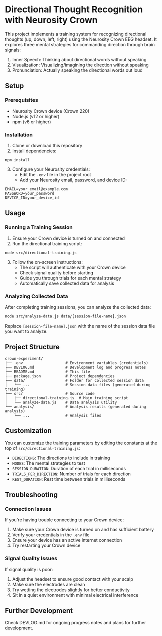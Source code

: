 # Directional Thought Recognition with Neurosity Crown

This project implements a training system for recognizing directional thoughts (up, down, left, right) using the Neurosity Crown EEG headset. It explores three mental strategies for commanding direction through brain signals:

1. Inner Speech: Thinking about directional words without speaking
2. Visualization: Visualizing/imagining the direction without speaking
3. Pronunciation: Actually speaking the directional words out loud

## Setup

### Prerequisites

- Neurosity Crown device (Crown 220)
- Node.js (v12 or higher)
- npm (v6 or higher)

### Installation

1. Clone or download this repository
2. Install dependencies:
```
npm install
```

3. Configure your Neurosity credentials:
   - Edit the `.env` file in the project root
   - Add your Neurosity email, password, and device ID:
```
EMAIL=your_email@example.com
PASSWORD=your_password
DEVICE_ID=your_device_id
```

## Usage

### Running a Training Session

1. Ensure your Crown device is turned on and connected
2. Run the directional training script:
```
node src/directional-training.js
```

3. Follow the on-screen instructions:
   - The script will authenticate with your Crown device
   - Check signal quality before starting
   - Guide you through trials for each mental strategy
   - Automatically save collected data for analysis

### Analyzing Collected Data

After completing training sessions, you can analyze the collected data:

```
node src/analyze-data.js data/[session-file-name].json
```

Replace `[session-file-name].json` with the name of the session data file you want to analyze.

## Project Structure

```
crown-experiment/
├── .env                   # Environment variables (credentials)
├── DEVLOG.md              # Development log and progress notes
├── README.md              # This file
├── package.json           # Project dependencies
├── data/                  # Folder for collected session data
│   └── ...                # Session data files (generated during training)
├── src/                   # Source code
│   ├── directional-training.js  # Main training script
│   └── analyze-data.js    # Data analysis utility
└── analysis/              # Analysis results (generated during analysis)
    └── ...                # Analysis files
```

## Customization

You can customize the training parameters by editing the constants at the top of `src/directional-training.js`:

- `DIRECTIONS`: The directions to include in training
- `MODES`: The mental strategies to test
- `SESSION_DURATION`: Duration of each trial in milliseconds
- `TRIALS_PER_DIRECTION`: Number of trials for each direction
- `REST_DURATION`: Rest time between trials in milliseconds

## Troubleshooting

### Connection Issues

If you're having trouble connecting to your Crown device:

1. Make sure your Crown device is turned on and has sufficient battery
2. Verify your credentials in the `.env` file
3. Ensure your device has an active internet connection
4. Try restarting your Crown device

### Signal Quality Issues

If signal quality is poor:

1. Adjust the headset to ensure good contact with your scalp
2. Make sure the electrodes are clean
3. Try wetting the electrodes slightly for better conductivity
4. Sit in a quiet environment with minimal electrical interference

## Further Development

Check DEVLOG.md for ongoing progress notes and plans for further development.